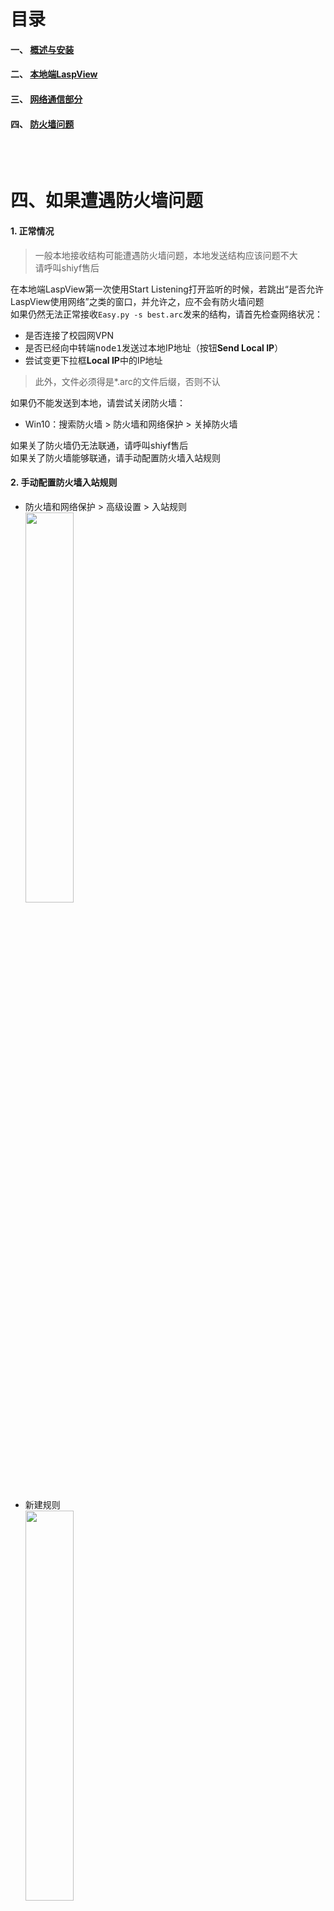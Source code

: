 # 目录
#### 一、 [概述与安装](http://10.158.134.250/shiyf/laspview---guid-and-download/edit/master/README.md)
#### 二、 [本地端LaspView](http://10.158.134.250/shiyf/laspview---guid-and-download/blob/master/LaspView.exe.md)
#### 三、 [网络通信部分](http://10.158.134.250/shiyf/laspview---guid-and-download/blob/master/Tansit&remote.md)
#### 四、 [防火墙问题](http://10.158.134.250/shiyf/laspview---guid-and-download/blob/master/firewall.md)
<br></br>
# 四、如果遭遇防火墙问题
#### 1. 正常情况
> 一般本地接收结构可能遭遇防火墙问题，本地发送结构应该问题不大  
> 请呼叫shiyf售后

在本地端LaspView第一次使用Start Listening打开监听的时候，若跳出“是否允许LaspView使用网络”之类的窗口，并允许之，应不会有防火墙问题  
如果仍然无法正常接收```Easy.py -s best.arc```发来的结构，请首先检查网络状况：
* 是否连接了校园网VPN
* 是否已经向中转端<kbd>node1</kbd>发送过本地IP地址（按钮<b>Send Local IP</b>）
* 尝试变更下拉框<b>Local IP</b>中的IP地址

> 此外，文件必须得是*.arc的文件后缀，否则不认

如果仍不能发送到本地，请尝试关闭防火墙：
* Win10：搜索防火墙 > 防火墙和网络保护 > 关掉防火墙

如果关了防火墙仍无法联通，请呼叫shiyf售后   
如果关了防火墙能够联通，请手动配置防火墙入站规则

#### 2. 手动配置防火墙入站规则

* 防火墙和网络保护 > 高级设置 > 入站规则  
<img src="http://10.158.134.250/shiyf/laspview---guid-and-download//raw/master/Assets/firewall_1.png" width="40%">   <br></br>
* 新建规则  
<img src="http://10.158.134.250/shiyf/laspview---guid-and-download//raw/master/Assets/firewall_2.png" width="40%">   <br></br>
* 类型：端口  >     TCP，允许9540端口  
<img src="http://10.158.134.250/shiyf/laspview---guid-and-download//raw/master/Assets/firewall_3.png" width="40%">   <br></br>
<img src="http://10.158.134.250/shiyf/laspview---guid-and-download//raw/master/Assets/firewall_4.png" width="40%">   <br></br>
* 设置名称（任意，如LaspView）> 完成
<img src="http://10.158.134.250/shiyf/laspview---guid-and-download//raw/master/Assets/firewall_5.png" width="40%">   <br></br>

如果仍不能解决，请呼叫shiyf售后